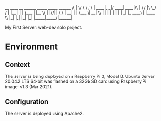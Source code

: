 <rawtext>
  __  ____     __  ______ _____  _____ ______ \\
 |  \/  \ \   / / |  ____|_   _|/ ____|  ____|\\
 | \  / |\ \_/ /  | |__    | | | (___ | |__   \\
 | |\/| | \   /   |  __|   | |  \___ \|  __|  \\
 | |  | |  | |    | |     _| |_ ____) | |____ \\
 |_|  |_|  |_|    |_|    |_____|_____/|______|
</rawtext>

My First Server: web-dev solo project. 

# Environment

## Context

The server is being deployed on a Raspberry Pi 3, Model B.
Ubuntu Server 20.04.2 LTS 64-bit was flashed on a 32Gb SD card using Raspberry Pi imager v1.3 (Mar 2021).

## Configuration

The server is deployed using Apache2. 

